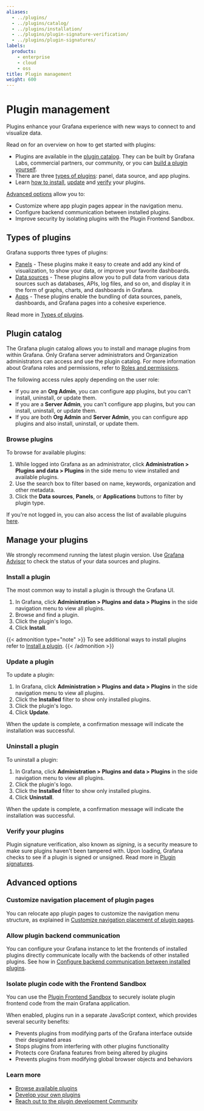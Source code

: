 ```yaml
---
aliases:
  - ../plugins/
  - ../plugins/catalog/
  - ../plugins/installation/
  - ../plugins/plugin-signature-verification/
  - ../plugins/plugin-signatures/
labels:
  products:
    - enterprise
    - cloud
    - oss
title: Plugin management
weight: 600
---
```


# Plugin management

Plugins enhance your Grafana experience with new ways to connect to and visualize data.

Read on for an overview on how to get started with plugins:

- Plugins are available in the [plugin catalog](#plugin-catalog). They can be built by Grafana Labs, commercial partners, our community, or you can [build a plugin yourself](/developers/plugin-tools).
- There are three [types of plugins](#types-of-plugins): panel, data source, and app plugins.
- Learn [how to install](#install-a-plugin), [update](#update-a-plugin) and [verify](#verify-your-plugins) your plugins.

[Advanced options](#advanced-options) allow you to:

- Customize where app plugin pages appear in the navigation menu.
- Configure backend communication between installed plugins.
- Improve security by isolating plugins with the Plugin Frontend Sandbox.

## Types of plugins

Grafana supports three types of plugins:

- [Panels](/grafana/plugins/panel-plugins) - These plugins make it easy to create and add any kind of visualization, to show your data, or improve your favorite dashboards.
- [Data sources](/grafana/plugins/data-source-plugins) - These plugins allow you to pull data from various data sources such as databases, APIs, log files, and so on, and display it in the form of graphs, charts, and dashboards in Grafana.
- [Apps](/grafana/plugins/app-plugins) - These plugins enable the bundling of data sources, panels, dashboards, and Grafana pages into a cohesive experience.

Read more in [Types of plugins](plugin-types).

## Plugin catalog

The Grafana plugin catalog allows you to install and manage plugins from within Grafana. Only Grafana server administrators and Organization administrators can access and use the plugin catalog. For more information about Grafana roles and permissions, refer to [Roles and permissions](../roles-and-permissions/).

The following access rules apply depending on the user role:

- If you are an **Org Admin**, you can configure app plugins, but you can't install, uninstall, or update them.
- If you are a **Server Admin**, you can't configure app plugins, but you can install, uninstall, or update them.
- If you are both **Org Admin** and **Server Admin**, you can configure app plugins and also install, uninstall, or update them.

### Browse plugins

To browse for available plugins:

1. While logged into Grafana as an administrator, click **Administration > Plugins and data > Plugins** in the side menu to view installed and available plugins.
1. Use the search box to filter based on name, keywords, organization and other metadata.
1. Click the **Data sources**, **Panels**, or **Applications** buttons to filter by plugin type.

If you're not logged in, you can also access the list of available pluguins [here](https://grafana.com/grafana/plugins/).  

## Manage your plugins

We strongly recommend running the latest plugin version. Use [Grafana Advisor](https://grafana.com/docs/grafana/<GRAFANA_VERSION>/administration/grafana-advisor) to check the status of your data sources and plugins.

### Install a plugin

The most common way to install a plugin is through the Grafana UI.

1. In Grafana, click **Administration > Plugins and data > Plugins** in the side navigation menu to view all plugins.
1. Browse and find a plugin.
1. Click the plugin's logo.
1. Click **Install**.

{{< admonition type="note" >}}
To see additional ways to install plugins refer to [Install a plugin](plugin-install).
{{< /admonition >}}

### Update a plugin

To update a plugin:

1. In Grafana, click **Administration > Plugins and data > Plugins** in the side navigation menu to view all plugins.
1. Click the **Installed** filter to show only installed plugins.
1. Click the plugin's logo.
1. Click **Update**.

When the update is complete, a confirmation message will indicate the installation was successful.

### Uninstall a plugin

To uninstall a plugin:

1. In Grafana, click **Administration > Plugins and data > Plugins** in the side navigation menu to view all plugins.
1. Click the plugin's logo.
1. Click the **Installed** filter to show only installed plugins.
1. Click **Uninstall**.

When the update is complete, a confirmation message will indicate the installation was successful.

### Verify your plugins

Plugin signature verification, also known as _signing_, is a security measure to make sure plugins haven't been tampered with. Upon loading, Grafana checks to see if a plugin is signed or unsigned. Read more in [Plugin signatures](plugin-sign).

## Advanced options

### Customize navigation placement of plugin pages

You can relocate app plugin pages to customize the navigation menu structure, as explained in [Customize navigation placement of plugin pages](customize-nav-bar).

### Allow plugin backend communication

You can configure your Grafana instance to let the frontends of installed plugins directly communicate locally with the backends of other installed plugins. See how in [Configure backend communication between installed plugins](plugin-integrate).

### Isolate plugin code with the Frontend Sandbox

You can use the [Plugin Frontend Sandbox](plugin-frontend-sandbox) to securely isolate plugin frontend code from the main Grafana application.

When enabled, plugins run in a separate JavaScript context, which provides several security benefits:

- Prevents plugins from modifying parts of the Grafana interface outside their designated areas
- Stops plugins from interfering with other plugins functionality
- Protects core Grafana features from being altered by plugins
- Prevents plugins from modifying global browser objects and behaviors

### Learn more

- [Browse available plugins](/grafana/plugins)
- [Develop your own plugins](/developers/plugin-tools)
- [Reach out to the plugin development Community](https://community.grafana.com/c/plugin-development/30)
